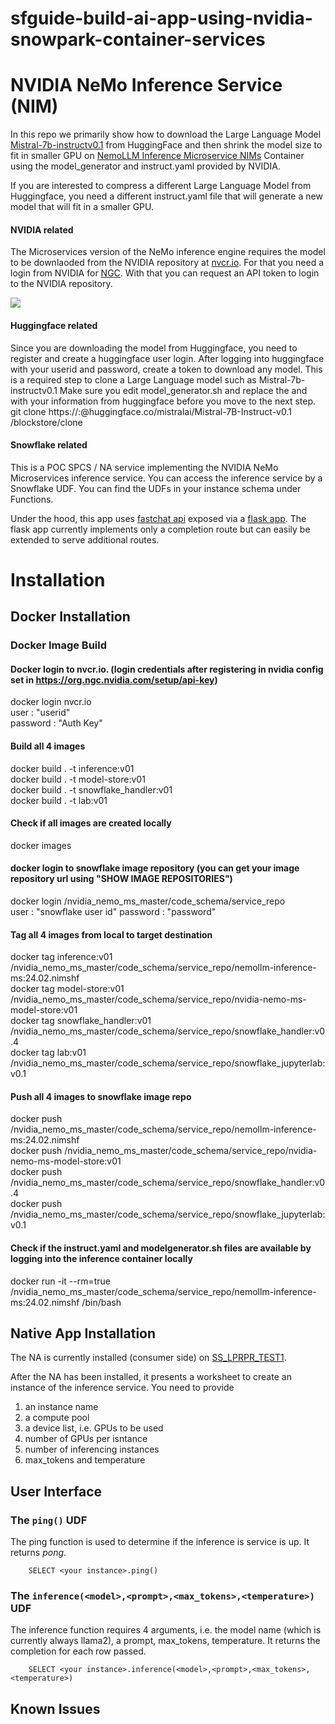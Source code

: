 # sfguide-build-ai-app-using-nvidia-snowpark-container-services

# NVIDIA NeMo Inference Service (NIM)

In this repo we primarily show how to download the Large Language Model [Mistral-7b-instructv0.1](https://huggingface.co/mistralai/Mistral-7B-Instruct-v0.1) from HuggingFace and then shrink the model size to fit in smaller GPU on [NemoLLM Inference Microservice NIMs](https://registry.ngc.nvidia.com/orgs/ohlfw0olaadg/teams/ea-participants/containers/nemollm-inference-ms/tags) Container using the model_generator and instruct.yaml provided by NVIDIA.

If you are interested to compress a different Large Language Model from Huggingface, you need a different instruct.yaml file that will generate a new model that will fit in a smaller GPU.

#### NVIDIA related

The Microservices version of the NeMo inference engine requires the model to be downlaoded from the NVIDIA repository at [nvcr.io](https://nvcr.io). For that you need a login from NVIDIA for [NGC](https://ngc.nvidia.com/signin). With that you can request an API token to login to the NVIDIA repository.

![](./NVIDIA-NeMo.gif)

#### Huggingface related

Since you are downloading the model from Huggingface, you need to register and create a huggingface user login. After logging into huggingface with your userid and password, create a token to download any model. This is a required step to clone a Large Language model such as Mistral-7b-instructv0.1 
Make sure you edit model_generator.sh and replace the <user> and <token> with your information from huggingface before you move to the next step.
git clone https://<user>:<token>@huggingface.co/mistralai/Mistral-7B-Instruct-v0.1 /blockstore/clone

#### Snowflake related

This is a POC SPCS / NA service implementing the NVIDIA NeMo Microservices inference service. You can access the inference service by a Snowflake UDF. You can find the UDFs in your instance schema under Functions.

Under the hood, this app uses [fastchat api](https://github.com/lm-sys/FastChat/blob/main/docs/openai_api.md) exposed via a [flask app](https://flask.palletsprojects.com/en/3.0.x/).  The flask app currently implements only a completion route but can easily be extended to serve additional routes.

# Installation

## Docker Installation

### Docker Image Build 

#### Docker login to nvcr.io. (login credentials after registering in nvidia config set in https://org.ngc.nvidia.com/setup/api-key)
docker login nvcr.io  
user : "userid"  
password : "Auth Key"      

#### Build all 4 images
docker build . -t inference:v01     
docker build . -t model-store:v01  
docker build . -t snowflake_handler:v01  
docker build . -t lab:v01  

#### Check if all images are created locally
docker images  

#### docker login to snowflake image repository (you can get your image repository url using "SHOW IMAGE REPOSITORIES")
docker login <snowflakeurl>/nvidia_nemo_ms_master/code_schema/service_repo  
user : "snowflake user id"
password : "password" 
#### Tag all 4 images from local to target destination
docker tag inference:v01 <snowflakeurl>/nvidia_nemo_ms_master/code_schema/service_repo/nemollm-inference-ms:24.02.nimshf  
docker tag model-store:v01 <snowflakeurl>/nvidia_nemo_ms_master/code_schema/service_repo/nvidia-nemo-ms-model-store:v01  
docker tag snowflake_handler:v01 <snowflakeurl>/nvidia_nemo_ms_master/code_schema/service_repo/snowflake_handler:v0.4  
docker tag lab:v01 <snowflakeurl>/nvidia_nemo_ms_master/code_schema/service_repo/snowflake_jupyterlab:v0.1  

#### Push all 4 images to snowflake image repo
docker push <snowflakeurl>/nvidia_nemo_ms_master/code_schema/service_repo/nemollm-inference-ms:24.02.nimshf  
docker push <snowflakeurl>/nvidia_nemo_ms_master/code_schema/service_repo/nvidia-nemo-ms-model-store:v01  
docker push <snowflakeurl>/nvidia_nemo_ms_master/code_schema/service_repo/snowflake_handler:v0.4  
docker push <snowflakeurl>/nvidia_nemo_ms_master/code_schema/service_repo/snowflake_jupyterlab:v0.1  

#### Check if the instruct.yaml and modelgenerator.sh files are available by logging into the inference container locally
docker run -it --rm=true <snowflakeurl>/nvidia_nemo_ms_master/code_schema/service_repo/nemollm-inference-ms:24.02.nimshf /bin/bash  

## Native App Installation 

The NA is currently installed (consumer side) on [SS_LPRPR_TEST1](https://pkb34677.snowflakecomputing.com).

After the NA has been installed, it presents a worksheet to create an instance of the inference service. You need to provide 
1. an instance name
2. a compute pool
3. a device list, i.e. GPUs to be used
4. number of GPUs per isntance
5. number of inferencing instances 
6. max_tokens and temperature

## User Interface

### The ```ping()``` UDF

The ping function is used to determine if the inference is service is up. It returns *pong*.

```
    SELECT <your instance>.ping()
```

### The ```inference(<model>,<prompt>,<max_tokens>,<temperature>)``` UDF

The inference function requires 4 arguments, i.e. the model name (which is currently always llama2), a prompt, max_tokens, temperature. It returns the completion for each row passed.

```
    SELECT <your instance>.inference(<model>,<prompt>,<max_tokens>,<temperature>)
```

## Known Issues


